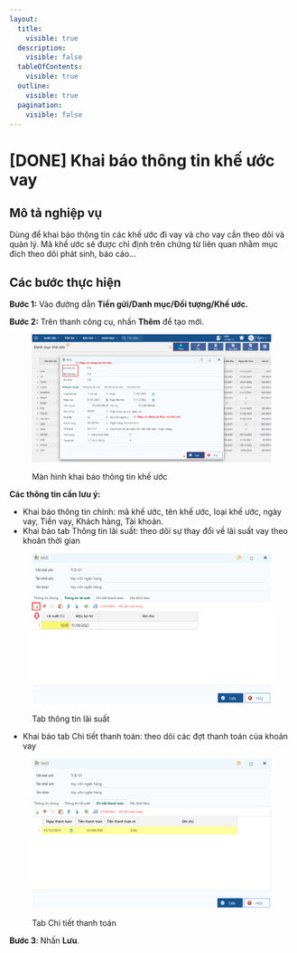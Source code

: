 ```yaml
---
layout:
  title:
    visible: true
  description:
    visible: false
  tableOfContents:
    visible: true
  outline:
    visible: true
  pagination:
    visible: false
---
```


# \[DONE] Khai báo thông tin khế ước vay

## Mô tả nghiệp vụ

Dùng để khai báo thông tin các khế ước đi vay và cho vay cần theo dõi và quản lý. Mã khế ước sẽ được chỉ định trên chứng từ liên quan nhằm mục đích theo dõi phát sinh, báo cáo...

## Các bước thực hiện

**Bước 1:** Vào đường dẫn **Tiền gửi/Danh mục/Đối tượng/Khế ước.**

**Bước 2:** Trên thanh công cụ, nhấn **Thêm** để tạo mới.

<figure><img src="../../.gitbook/assets/KU.png" alt=""><figcaption><p>Màn hình khai báo thông tin khế ước</p></figcaption></figure>

**Các thông tin cần lưu ý:**

* Khai báo thông tin chính: mã khế ước, tên khế ước, loại khế ước, ngày vay, Tiền vay, Khách hàng, Tài khoản.
* Khai báo tab Thông tin lãi suất: theo dõi sự thay đổi về lãi suất vay theo khoản thời gian

<figure><img src="../../.gitbook/assets/KU1.png" alt=""><figcaption><p>Tab thông tin lãi suất</p></figcaption></figure>

* Khai báo tab Chi tiết thanh toán: theo dõi các đợt thanh toán của khoản vay

<figure><img src="../../.gitbook/assets/KU2.png" alt=""><figcaption><p>Tab Chi tiết thanh toán</p></figcaption></figure>

**Bước 3**: Nhấn **Lưu**.
